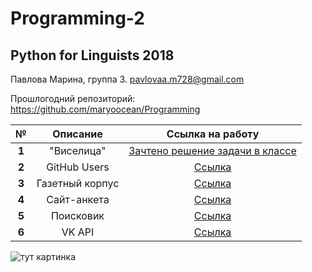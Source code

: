 # Programming-2
## Python for Linguists 2018
Павлова Марина, группа 3. pavlovaa.m728@gmail.com


Прошлогодний репозиторий: https://github.com/maryoocean/Programming


|**№**|**Описание**|**Ссылка на работу**|
|:---:|:---:|:---:|
|**1**|"Виселица"|[Зачтено решение задачи в классе](https://github.com/maryoocean/Programming-2/blob/master/Classes/class1.py)|
|**2**|GitHub Users|[Ссылка](https://github.com/maryoocean/Programming-2/blob/master/Homeworks/hw2/hw2.ipynb)|
|**3**|Газетный корпус|[Ссылка](https://github.com/maryoocean/Programming-2/tree/master/Homeworks/hw3%20Project)|
|**4**|Сайт-анкета|[Ссылка](https://github.com/maryoocean/Programming-2/tree/master/Homeworks/hw4)|
|**5**|Поисковик|[Ссылка](https://github.com/maryoocean/Programming-2/tree/master/Homeworks/hw5)|
|**6**|VK API|[Ссылка](https://github.com/maryoocean/Programming-2/tree/master/Homeworks/hw6%20(VK%20API))|


![тут картинка](https://funpick.ru/wp-content/uploads/2017/11/Edinorog-7.jpg "тут картинка")
